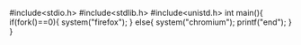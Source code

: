 #include<stdio.h>
#include<stdlib.h>
#include<unistd.h>
int main(){
  if(fork()==0){
    system("firefox");
    }
    else{
      system("chromium");
      printf("end");
      }
}
